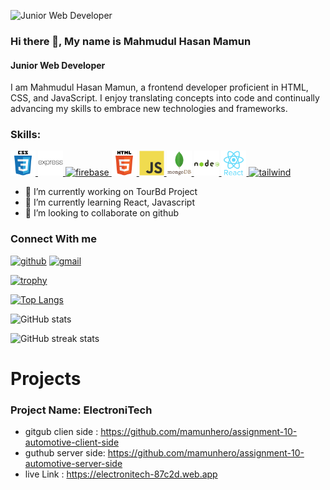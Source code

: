 ![Junior Web Developer](https://i.ibb.co/W0MJmJm/github-header-image.png)

### Hi there 👋, My name is Mahmudul Hasan Mamun
#### Junior Web Developer

I am Mahmudul Hasan Mamun, a frontend developer proficient in HTML, CSS, and JavaScript. I enjoy translating concepts into code and continually advancing my skills to embrace new technologies and frameworks.

### Skills:
<p align="left"> <a href="https://www.w3schools.com/css/" target="_blank" rel="noreferrer"> <img src="https://raw.githubusercontent.com/devicons/devicon/master/icons/css3/css3-original-wordmark.svg" alt="css3" width="40" height="40"/> </a> <a href="https://expressjs.com" target="_blank" rel="noreferrer"> <img src="https://raw.githubusercontent.com/devicons/devicon/master/icons/express/express-original-wordmark.svg" alt="express" width="40" height="40"/> </a> <a href="https://firebase.google.com/" target="_blank" rel="noreferrer"> <img src="https://www.vectorlogo.zone/logos/firebase/firebase-icon.svg" alt="firebase" width="40" height="40"/> </a> <a href="https://www.w3.org/html/" target="_blank" rel="noreferrer"> <img src="https://raw.githubusercontent.com/devicons/devicon/master/icons/html5/html5-original-wordmark.svg" alt="html5" width="40" height="40"/> </a> <a href="https://developer.mozilla.org/en-US/docs/Web/JavaScript" target="_blank" rel="noreferrer"> <img src="https://raw.githubusercontent.com/devicons/devicon/master/icons/javascript/javascript-original.svg" alt="javascript" width="40" height="40"/> </a> <a href="https://www.mongodb.com/" target="_blank" rel="noreferrer"> <img src="https://raw.githubusercontent.com/devicons/devicon/master/icons/mongodb/mongodb-original-wordmark.svg" alt="mongodb" width="40" height="40"/> </a> <a href="https://nodejs.org" target="_blank" rel="noreferrer"> <img src="https://raw.githubusercontent.com/devicons/devicon/master/icons/nodejs/nodejs-original-wordmark.svg" alt="nodejs" width="40" height="40"/> </a> <a href="https://reactjs.org/" target="_blank" rel="noreferrer"> <img src="https://raw.githubusercontent.com/devicons/devicon/master/icons/react/react-original-wordmark.svg" alt="react" width="40" height="40"/> </a> <a href="https://tailwindcss.com/" target="_blank" rel="noreferrer"> <img src="https://www.vectorlogo.zone/logos/tailwindcss/tailwindcss-icon.svg" alt="tailwind" width="40" height="40"/> </a> </p>

- 🔭 I’m currently working on TourBd Project 
- 🌱 I’m currently learning React, Javascript 
- 👯 I’m looking to collaborate on github 


### Connect With me
[<img src='https://cdn.jsdelivr.net/npm/simple-icons@3.0.1/icons/github.svg' alt='github' height='40'>](https://github.com/mamunhero)  [<img src='https://cdn.jsdelivr.net/npm/simple-icons@3.0.1/icons/gmail.svg' alt='gmail' height='40'>](mamunhasan0607@gmail.com)  

[![trophy](https://github-profile-trophy.vercel.app/?username=mamunhero)](https://github.com/ryo-ma/github-profile-trophy)

[![Top Langs](https://github-readme-stats.vercel.app/api/top-langs/?username=mamunhero)](https://github.com/anuraghazra/github-readme-stats)

![GitHub stats](https://github-readme-stats.vercel.app/api?username=mamunhero&show_icons=true)  

![GitHub streak stats](https://streak-stats.demolab.com/?user=mamunhero)  


# Projects
### Project Name: ElectroniTech
  - gitgub clien side : https://github.com/mamunhero/assignment-10-automotive-client-side
  - guthub server side: https://github.com/mamunhero/assignment-10-automotive-server-side
  - live Link : https://electronitech-87c2d.web.app
